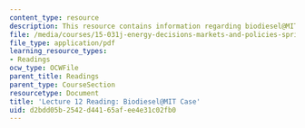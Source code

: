 ```yaml
---
content_type: resource
description: This resource contains information regarding biodiesel@MIT.
file: /media/courses/15-031j-energy-decisions-markets-and-policies-spring-2012/d2bdd05b2542d44165afee4e31c02fb0_MIT15_031JS12_Biodiesel.pdf
file_type: application/pdf
learning_resource_types:
- Readings
ocw_type: OCWFile
parent_title: Readings
parent_type: CourseSection
resourcetype: Document
title: 'Lecture 12 Reading: Biodiesel@MIT Case'
uid: d2bdd05b-2542-d441-65af-ee4e31c02fb0
---
```

